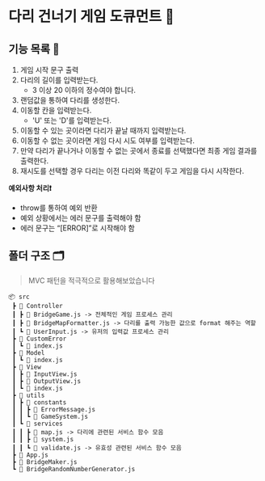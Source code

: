 # 다리 건너기 게임 도큐먼트 📄

## 기능 목록 📝

1. 게임 시작 문구 출력
2. 다리의 길이를 입력받는다.
   - 3 이상 20 이하의 정수여야 합니다.
3. 랜덤값을 통하여 다리를 생성한다.
4. 이동할 칸을 입력받는다.
   - 'U' 또는 'D'를 입력받는다.
5. 이동할 수 있는 곳이라면 다리가 끝날 때까지 입력받는다.
6. 이동할 수 없는 곳이라면 게임 다시 시도 여부를 입력받는다.
7. 만약 다리가 끝나거나 이동할 수 없는 곳에서 종료를 선택했다면 최종 게임 결과를 출력한다.
8. 재시도를 선택할 경우 다리는 이전 다리와 똑같이 두고 게임을 다시 시작한다.

**예외사항 처리❗️**

- throw를 통하여 예외 반환
- 예외 상황에서는 에러 문구를 출력해야 함
- 에러 문구는 “[ERROR]”로 시작해야 함

## 폴더 구조 🗂

> MVC 패턴을 적극적으로 활용해보았습니다

```
📦 src
 ┣ 📂 Controller
 ┃ ┣ 📜 BridgeGame.js -> 전체적인 게임 프로세스 관리
 ┃ ┣ 📜 BridgeMapFormatter.js -> 다리를 출력 가능한 값으로 format 해주는 역할
 ┃ ┗ 📜 UserInput.js -> 유저의 입력값 프로세스 관리
 ┣ 📂 CustomError
 ┃ ┗ 📜 index.js
 ┣ 📂 Model
 ┃ ┗ 📜 index.js
 ┣ 📂 View
 ┃ ┣ 📜 InputView.js
 ┃ ┣ 📜 OutputView.js
 ┃ ┗ 📜 index.js
 ┣ 📂 utils
 ┃ ┣ 📂 constants
 ┃ ┃ ┣ 📜 ErrorMessage.js
 ┃ ┃ ┗ 📜 GameSystem.js
 ┃ ┗ 📂 services
 ┃ ┃ ┣ 📜 map.js -> 다리에 관련된 서비스 함수 모음
 ┃ ┃ ┣ 📜 system.js
 ┃ ┃ ┗ 📜 validate.js -> 유효성 관련된 서비스 함수 모음
 ┣ 📜 App.js
 ┣ 📜 BridgeMaker.js
 ┗ 📜 BridgeRandomNumberGenerator.js
```

